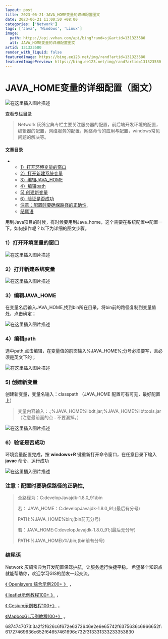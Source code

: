 ```yaml
---
layout: post
title: 2023-06-21-JAVA_HOME变量的详细配置图文
date: 2023-06-21 11:00:50 +08:00
categories: ['Network']
tags: ['Java', 'Windows', 'Linux']
image:
  path: https://api.vvhan.com/api/bing?rand=sj&artid=131323580
  alt: JAVA_HOME变量的详细配置图文
artid: 131323580
render_with_liquid: false
featuredImage: https://bing.ee123.net/img/rand?artid=131323580
featuredImagePreview: https://bing.ee123.net/img/rand?artid=131323580
---
```


# JAVA\_HOME变量的详细配置（图文）

![在这里插入图片描述](https://i-blog.csdnimg.cn/blog_migrate/e25f4d06f6e6bafccf911c5172a6eafc.png#pic_center)

[查看专栏目录](https://dajianshi.blog.csdn.net/article/details/134932151)

> Network 灰鸽宝典专栏主要关注服务器的配置，前后端开发环境的配置，编辑器的配置，网络服务的配置，网络命令的应用与配置，windows常见问题的解决等。

#### 文章目录

* + [1）打开环境变量的窗口](#1_11)
  + [2）打开新建系统变量](#2_14)
  + [3）编辑JAVA\_HOME](#3JAVA_HOME_17)
  + [4）编辑path](#4path_21)
  + [5) 创建新变量](#5__27)
  + [6）验证是否成功](#6_35)
  + [注意：配置时要确保路径的正确性,](#_41)
  + [结尾语](#_49)

用到Java项目的时候，有时候要用到Java\_home，这个需要在系统配置中配置一下。如何操作呢？以下为详细的图文步骤。

### 1）打开环境变量的窗口

![在这里插入图片描述](https://i-blog.csdnimg.cn/blog_migrate/6e281179168becb7e3deab50c74aa7ee.png#pic_center)

### 2）打开新建系统变量

![在这里插入图片描述](https://i-blog.csdnimg.cn/blog_migrate/0eac187ce3df51c90ae2de9fc04b4d5f.png#pic_center)

### 3）编辑JAVA\_HOME

在变量名后输入JAVA\_HOME,找到bin所在目录，将bin前的路径复制到变量值处，点击确定；
  
![在这里插入图片描述](https://i-blog.csdnimg.cn/blog_migrate/55479b51e91026bb30ddbe13a18e49c1.png#pic_center)

### 4）编辑path

选中path,点击编辑，在变量值的前面输入%JAVA\_HOME%;分号必须要写，且必须是英文下的；

![在这里插入图片描述](https://i-blog.csdnimg.cn/blog_migrate/813993244e74da0227dae9dcbbfa9b1c.png#pic_center)

### 5) 创建新变量

创建新变量，变量名输入：classpath （JAVA\_HOME 配置可有可无，最好配置上）

> 变量内容输入：.;%JAVA\_HOME%libdt.jar;%JAVA\_HOME%lib\tools.jar （注意最前面的点 . 不要漏掉。）

![在这里插入图片描述](https://i-blog.csdnimg.cn/blog_migrate/5385437c0d601caf33051d59b830e575.png#pic_center)

### 6）验证是否成功

环境变量配置完成，按
**windows+R**
键重新打开命令窗口，在任意目录下输入
**javac**
命令，运行成功

![在这里插入图片描述](https://i-blog.csdnimg.cn/blog_migrate/2c0a4bda68410ec2acf7ce832e2f7628.png#pic_center)

### 注意：配置时要确保路径的正确性,

> 全路径为：C:developJavajdk-1.8.0\_91\bin
>   
> 若： JAVA\_HOME：C:developJavajdk-1.8.0\_91;(最后有分号)
>   
> PATH:%JAVA\_HOME%bin;(bin前无分号)
>   
> 若：JAVA\_HOME:C:developJavajdk-1.8.0\_91;(最后无分号)
>   
> PATH:%JAVA\_HOMEb%\bin;(bin前有分号)

### 结尾语

Network 灰鸽宝典为开发配置保驾护航，让服务运行快捷平稳。 希望某个知识点就能帮助你，欢迎学习GIS的朋友一起交流。
  
[《 Openlayers 综合示例200+ 》](https://dajianshi.blog.csdn.net/article/details/126706466)
，
  
[《 leaflet示例教程100+ 》](https://dajianshi.blog.csdn.net/article/details/126747176)
，
  
[《 Cesium示例教程100+》](https://blog.csdn.net/cuclife/category_11992805.html)
，
  
[《MapboxGL示例教程100+》](https://blog.csdn.net/cuclife/category_12284806.html)
。

6874747073:3a2f2f626c6f672e6373646e2e6e65742f6375636c6966652f:61727469636c652f64657461696c732f313331333233353830